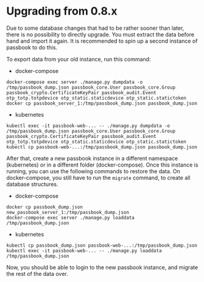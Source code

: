 # Upgrading from 0.8.x

Due to some database changes that had to be rather sooner than later, there is no possibility to directly upgrade. You must extract the data before hand and import it again. It is recommended to spin up a second instance of passbook to do this.

To export data from your old instance, run this command:

- docker-compose
```
docker-compose exec server ./manage.py dumpdata -o /tmp/passbook_dump.json passbook_core.User passbook_core.Group passbook_crypto.CertificateKeyPair passbook_audit.Event otp_totp.totpdevice otp_static.staticdevice otp_static.statictoken
docker cp passbook_server_1:/tmp/passbook_dump.json passbook_dump.json
```

- kubernetes
```
kubectl exec -it passbook-web-... -- ./manage.py dumpdata -o /tmp/passbook_dump.json passbook_core.User passbook_core.Group passbook_crypto.CertificateKeyPair passbook_audit.Event otp_totp.totpdevice otp_static.staticdevice otp_static.statictoken
kubectl cp passbook-web-...:/tmp/passbook_dump.json passbook_dump.json
```

After that, create a new passbook instance in a different namespace (kubernetes) or in a different folder (docker-compose). Once this instance is running, you can use the following commands to restore the data. On docker-compose, you still have to run the `migrate` command, to create all database structures.

- docker-compose
```
docker cp passbook_dump.json new_passbook_server_1:/tmp/passbook_dump.json
docker-compose exec server ./manage.py loaddata /tmp/passbook_dump.json
```

- kubernetes
```
kubectl cp passbook_dump.json passbook-web-...:/tmp/passbook_dump.json
kubectl exec -it passbook-web-... -- ./manage.py loaddata /tmp/passbook_dump.json
```

Now, you should be able to login to the new passbook instance, and migrate the rest of the data over.
